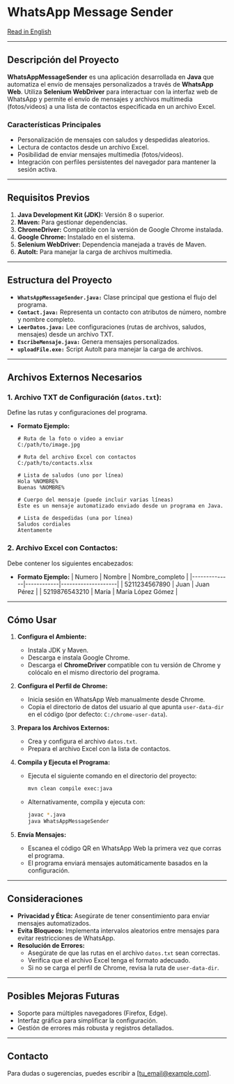 # WhatsApp Message Sender
[Read in English](README_en.md)

---

## **Descripción del Proyecto**
**WhatsAppMessageSender** es una aplicación desarrollada en **Java** que automatiza el envío de mensajes personalizados a través de **WhatsApp Web**. Utiliza **Selenium WebDriver** para interactuar con la interfaz web de WhatsApp y permite el envío de mensajes y archivos multimedia (fotos/videos) a una lista de contactos especificada en un archivo Excel.

### **Características Principales**
- Personalización de mensajes con saludos y despedidas aleatorios.
- Lectura de contactos desde un archivo Excel.
- Posibilidad de enviar mensajes multimedia (fotos/videos).
- Integración con perfiles persistentes del navegador para mantener la sesión activa.

---

## **Requisitos Previos**
1. **Java Development Kit (JDK):** Versión 8 o superior.
2. **Maven:** Para gestionar dependencias.
3. **ChromeDriver:** Compatible con la versión de Google Chrome instalada.
4. **Google Chrome:** Instalado en el sistema.
5. **Selenium WebDriver:** Dependencia manejada a través de Maven.
6. **AutoIt:** Para manejar la carga de archivos multimedia.

---

## **Estructura del Proyecto**
- **`WhatsAppMessageSender.java:`** Clase principal que gestiona el flujo del programa.
- **`Contact.java:`** Representa un contacto con atributos de número, nombre y nombre completo.
- **`LeerDatos.java:`** Lee configuraciones (rutas de archivos, saludos, mensajes) desde un archivo TXT.
- **`EscribeMensaje.java:`** Genera mensajes personalizados.
- **`uploadFile.exe:`** Script AutoIt para manejar la carga de archivos.

---

## **Archivos Externos Necesarios**
### 1. **Archivo TXT de Configuración (`datos.txt`):**
Define las rutas y configuraciones del programa.
- **Formato Ejemplo:**
  ```plaintext
  # Ruta de la foto o video a enviar
  C:/path/to/image.jpg

  # Ruta del archivo Excel con contactos
  C:/path/to/contacts.xlsx

  # Lista de saludos (uno por línea)
  Hola %NOMBRE%
  Buenas %NOMBRE%

  # Cuerpo del mensaje (puede incluir varias líneas)
  Este es un mensaje automatizado enviado desde un programa en Java.

  # Lista de despedidas (una por línea)
  Saludos cordiales
  Atentamente
  ```
### 2. **Archivo Excel con Contactos:**
Debe contener los siguientes encabezados:
- **Formato Ejemplo:**
  | Numero       | Nombre     | Nombre_completo    |
  |--------------|------------|--------------------|
  | 5211234567890 | Juan       | Juan Pérez         |
  | 5219876543210 | María      | María López Gómez  |

---

## **Cómo Usar**
1. **Configura el Ambiente:**
   - Instala JDK y Maven.
   - Descarga e instala Google Chrome.
   - Descarga el **ChromeDriver** compatible con tu versión de Chrome y colócalo en el mismo directorio del programa.

2. **Configura el Perfil de Chrome:**
   - Inicia sesión en WhatsApp Web manualmente desde Chrome.
   - Copia el directorio de datos del usuario al que apunta `user-data-dir` en el código (por defecto: `C:/chrome-user-data`).

3. **Prepara los Archivos Externos:**
   - Crea y configura el archivo `datos.txt`.
   - Prepara el archivo Excel con la lista de contactos.

4. **Compila y Ejecuta el Programa:**
   - Ejecuta el siguiente comando en el directorio del proyecto:
     ```bash
     mvn clean compile exec:java
     ```
   - Alternativamente, compila y ejecuta con:
     ```bash
     javac *.java
     java WhatsAppMessageSender
     ```

5. **Envía Mensajes:**
   - Escanea el código QR en WhatsApp Web la primera vez que corras el programa.
   - El programa enviará mensajes automáticamente basados en la configuración.

---

## **Consideraciones**
- **Privacidad y Ética:** Asegúrate de tener consentimiento para enviar mensajes automatizados.
- **Evita Bloqueos:** Implementa intervalos aleatorios entre mensajes para evitar restricciones de WhatsApp.
- **Resolución de Errores:**
  - Asegúrate de que las rutas en el archivo `datos.txt` sean correctas.
  - Verifica que el archivo Excel tenga el formato adecuado.
  - Si no se carga el perfil de Chrome, revisa la ruta de `user-data-dir`.

---

## **Posibles Mejoras Futuras**
- Soporte para múltiples navegadores (Firefox, Edge).
- Interfaz gráfica para simplificar la configuración.
- Gestión de errores más robusta y registros detallados.

---

## **Contacto**
Para dudas o sugerencias, puedes escribir a [tu_email@example.com].
